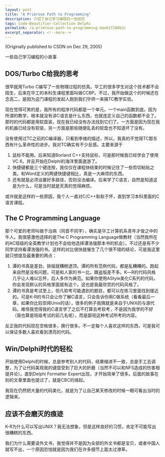 ```yaml
---
layout: post
title: "A Primrose Path to Programming"
description: 介绍了自己学习编程的一些经历
tags: Code-Beautifier-Collection Delphi
permalink: /a-primrose-path-to-programming-4aeb1f289b2c
excerpt_separator: <!--more-->
---
```

(Originally published to CSDN on Dec 29, 2005)

一些自己学习编程的小故事
<!--more-->

## DOS/Turbo C给我的思考

很早就用Turbo C编写了一些物理过程的仿真。华工的很多学生对这个技术都不会陌生，后来在华工的本科生课程里面叫做CCBP。不过，我开始做这个的时候还在念高二，是因为这门课程的发起人跑到我们华师一来搞TC教学实验。

现在觉得可笑的是，我所有的程序代码都是一个单元，一个main函数到底。因为所谓的教学，根本就没有讲C语言是什么东西，也就连定义自己的函数都不会了。那时的代码都是用软盘装，现在我已经没有办法找到它们了。一方面是因为现在我的机器已经没有软驱，另一方面是那些随便乱丢的软盘也不知道坏了没有。

没有使用过TC之前的C编译器，只看到李维的描述，所以，我真的不觉得TC那东西有什么革命性的进步。我对TC确实有不少反感。主要来源于

1. 鼠标不能用。后来知道Borland C++支持鼠标，可是那时候我已经学会了使用VC 6，并且开始在Delphi的海洋里面遨游了。
1. 快捷键都是三个键连按，我仅仅在课程快结束的时候记住了一些剪切粘贴之类。和Word定义的两键快捷键相比，真是一大麻烦的东西。
1. 还有就是必须设置好多路径，否则没法编译。后来学了C语言，自然是知道这是为什么，可是当时就是天真的觉得麻烦。

或许就是这样的一些原因，我个人一直对C/C++耿耿于怀，直到学习本科里面的C语言课程。

## The C Programming Language

那个可爱的老师叫做于治病（同音不同字），确实是华工计算机系青年才俊之中的牛人。我很感激他选择的是The C Programming Language做教材（当然我所在的AC班级的全英教学计划也不会给他选择谭浩强那本书的机会）。不过还是有不少同学坚持看谭浩强的书。这样的对比很快就催生了几个很不错的结论，可是我这里就只想提及最重要的两点：

1. 谭的书真是差劲，排版就糟糕透顶。谭的所有范例代码，都是乱糟糟的。跑起来自然是没有问题，可是和人家的书一比，跟盗版差不多。K―R的代码风格几乎让人难以忘怀，后人多作为典范。如果你使用AStyle美化C系列的代码，你会发现默认的风格里面就有这个。这也是我最欣赏的代码风格了。
1. 谭的书真是考试至上，但凡软考可能遇到的题目，都可以在练习里面找到接近的。可是K-R的书只会让你了解C语言，只会告诉你用C做系统（看看最后一章，如果你比较崇拜Unix的话），很多的例子我猜就是来自于UNIX的与源代码。难怪我觉得我的C语言学了之后不打算去考软考，不是因为我学的不好（我也算是班级考试的前几名呢），而是鄙视这种考试所考的内容。

反正我的代码现在空格很多，换行很多。不一定每个人喜欢这样的东西，可是我可以保证多数人喜欢看到漂亮的代码。

## Win/Delphi时代的轻松

开始使用Delphi的时候，总是参考别人的代码，结果缩进不一致，总是手工去调整，为了让代码美观我的键盘受到了巨大的折磨（当然不可以和NFS造成的伤害相提并论）。直到Delphi Formatter Expert出现，才开始简单了很多。后面的故事在别的文章里面也提过了，就是CBC的缘起。

我现在仍然把大量的代码美化，就是为了让自己某天修改的时候一眼可看出当时的逻辑来。

## 应该不会磨灭的痕迹

K-R为什么可以写出UNIX？我无法想象，但是这样良好的习惯，肯定不可能写出很糟糕的东西。

我们为什么需要读外文书，我觉得并不是因为全部的外文书都是宝贝，或者中国人就写不出，一个原因恐怕就是因为我们在许多细节上面太过潦草。
